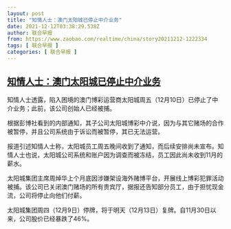 ```yaml
---
layout: post
title: "知情人士：澳门太阳城已停止中介业务"
date: 2021-12-12T03:38:29.538Z
author: 联合早报
from: https://www.zaobao.com/realtime/china/story20211212-1222334
tags: [ 联合早报 ]
categories: [ 联合早报 ]
---
```

<!--1639296840000-->
[知情人士：澳门太阳城已停止中介业务](https://www.zaobao.com/realtime/china/story20211212-1222334)
------

<div>
<p>知情人士透露，陷入困境的澳门博彩运营商太阳城周五（12月10日）已停止了中介业务；此前，该公司创始人已经被捕。</p><p>根据彭博社看到的内部通知，其子公司太阳城博彩中介说，因为与其它赌场的合作被暂停，并且公司系统由于诉讼而被暂停，其已无法运营。</p><p>报道引述知情人士称，太阳城员工周五晚间收到了通知，而后续安排尚未宣布。知情人士也说，太阳城公司系统和账户因为调查而被冻结，员工因此尚未收到11月的薪水。</p><section id="imu"><div id="dfp-ad-imu1">        </div></section><p>太阳城集团主席周焯华上个月底因涉嫌架设海外赌博平台，开展线上博彩犯罪活动被捕。该公司已关闭澳门赌场的所有贵宾厅，据报还告知部分员工，由于担忧现金流，公司将停止向他们付薪。</p><p>太阳城集团周四（12月9日）停牌，将于明天（12月13日）复牌。自11月30日以来，公司股价已经暴跌了46%。</p>      <div class="cx_paywall_placeholder" id="sph_cdp_40"></div>
</div>
